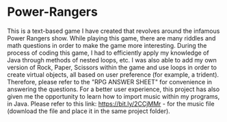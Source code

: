 # Power-Rangers
This is a text-based game I have created that revolves around the infamous Power Rangers show.
While playing this game, there are many riddles and math questions in order to make the game more interesting. 
During the process of coding this game, I had to efficiently apply my knowledge of Java through methods of nested loops, etc.
I was also able to add my own version of Rock, Paper, Scissors within the game and use loops in order to create virtual objects, all based on user preference (for example, a trident).
Therefore, please refer to the "RPG ANSWER SHEET" for convenience in answering the questions.
For a better user experience, this project has also given me the opportunity to learn how to import music within my programs, in Java.
Please refer to this link: https://bit.ly/2CCjMMr - for the music file (download the file and place it in the same project folder).
